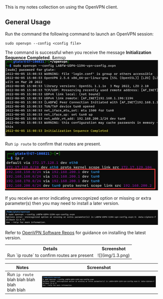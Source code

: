 This is my notes collection on using the OpenVPN client.

## General Usage

Run the command the following command to launch an OpenVPN session:
```
sudo openvpn --config <config file>
```
The command is successful when you receive the message **Initialization Sequence Completed**. 
&emsp![](img/1.1.png)



Run `ip route` to confirm that routes are present.

![](img/1.2.png)

If you receive an error indicating unrecognized option or missing or extra parameter(s) then you may need to install a later version.

![](img/1.3.png)

Refer to [OpenVPN Software Repos](https://community.openvpn.net/openvpn/wiki/OpenvpnSoftwareRepos#DebianUbuntu:UsingOpenVPNaptrepositories) for guidance on installing the latest version.

<table>
  <tr><th>Details</th><th>Screenshot</th></tr>
  <tr>
    <td>Run `ip route` to confirm routes are present</td>
    <td>![](img/1.3.png)</td>  
</table>

|Notes|Screenshot
|-|-|
| Run `ip route` blah blah blah blah <br> blah blah | ![](img/1.3.png)
